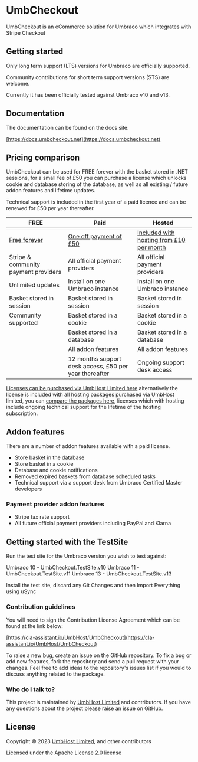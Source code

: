 # UmbCheckout

UmbCheckout is an eCommerce solution for Umbraco which integrates with Stripe Checkout

## Getting started

Only long term support (LTS) versions for Umbraco are officially supported.

Community contributions for short term support versions (STS) are welcome.

Currently it has been officially tested against Umbraco v10 and v13.

## Documentation

The documentation can be found on the docs site:

[https://docs.umbcheckout.net](https://docs.umbcheckout.net)

## Pricing comparison

UmbCheckout can be used for FREE forever with the basket stored in .NET sessions, for a small fee of £50 you can purchase a license which unlocks cookie and database storing of the database, as well as all existing / future addon features and lifetime updates.

Technical support is included in the first year of a paid licence and can be renewed for £50 per year thereafter.

| FREE | Paid | Hosted |
|------|--------|--------|
| [Free forever](https://github.com/UmbHost/UmbCheckout) | [One off payment of £50](https://my.umbhost.net/store/umbraco-packages) | [Included with hosting from £10 per month](https://umbhost.net/hosting/cloud-umbraco-hosting) |
| Stripe & community payment providers | All official payment providers | All official payment providers | 
| Unlimited updates | Install on one Umbraco instance | Install on one Umbraco instance |
| Basket stored in session | Basket stored in session | Basket stored in session |
| Community supported | Basket stored in a cookie | Basket stored in a cookie |
|        | Basket stored in a database | Basket stored in a database |
|        | All addon features | All addon features |
|        | 12 months support desk access, £50 per year thereafter | Ongoing support desk access |

[Licenses can be purchased via UmbHost Limited here](https://my.umbhost.net/store/umbraco-packages) alternatively the license is included with all hosting packages purchased via UmbHost limited, you can [compare the packages here](https://umbhost.net/hosting/cloud-umbraco-hosting), licenses which with hosting include ongoing technical support for the lifetime of the hosting subscription.

## Addon features

There are a number of addon features available with a paid license.

* Store basket in the database
* Store basket in a cookie
* Database and cookie notifications
* Removed expired baskets from database scheduled tasks
* Technical support via a support desk from Umbraco Certified Master developers

### Payment provider addon features

* Stripe tax rate support
* All future official payment providers including PayPal and Klarna

## Getting started with the TestSite

Run the test site for the Umbraco version you wish to test against:

Umbraco 10 - UmbCheckout.TestSite.v10
Umbraco 11 - UmbCheckout.TestSite.v11
Umbraco 13 - UmbCheckout.TestSite.v13

Install the test site, discard any Git Changes and then Import Everything using uSync

### Contribution guidelines

You will need to sign the Contribution License Agreement which can be found at the link below:

[https://cla-assistant.io/UmbHost/UmbCheckout](https://cla-assistant.io/UmbHost/UmbCheckout)

To raise a new bug, create an issue on the GitHub repository. To fix a bug or add new features, fork the repository and send a pull request with your changes. Feel free to add ideas to the repository's issues list if you would to discuss anything related to the package.

### Who do I talk to?
This project is maintained by [UmbHost Limited](https://umbhost.net) and contributors. If you have any questions about the project please raise an issue on GitHub.

## License

Copyright &copy; 2023 [UmbHost Limited](https://umbhost.net), and other contributors

Licensed under the Apache License 2.0 license

